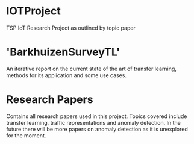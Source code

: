 # IOTProject
TSP IoT Research Project as outlined by topic paper

# 'BarkhuizenSurveyTL'
An iterative report on the current state of the art of transfer learning, methods for its application and some use cases.

# Research Papers
Contains all research papers used in this project. Topics covered include transfer learning, traffic representations and anomaly detection. In the future there will be more papers on anomaly detection as it is unexplored for the moment.
